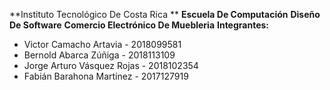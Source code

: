 **Instituto Tecnológico De Costa Rica **
**Escuela De Computación**
**Diseño De Software**
**Comercio Electrónico De Muebleria**
**Integrantes:**
- Victor Camacho Artavia - 2018099581
- Bernold Abarca Zúñiga - 2018113109
- Jorge Arturo Vásquez Rojas - 2018102354
- Fabián Barahona Martínez - 2017127919


